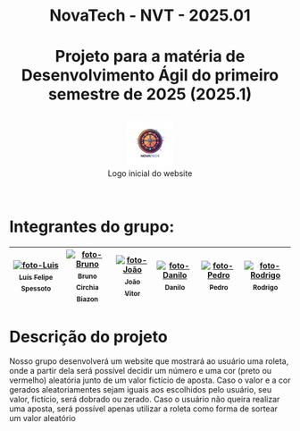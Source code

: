 # <p align="center">NovaTech - NVT - 2025.01<p/>

# <p align="center">Projeto para a matéria de Desenvolvimento Ágil do primeiro semestre de 2025 (2025.1)<p/>
<div align="center">
 <figure>
  <img src="Assets/imgLOGOtemp.jpg" alt="Imagem Logo" height=20% width=20%>
  </br>
  <figcaption>Logo inicial do website</figcaption>
 </figure>
</div>

<br>

 # Integrantes do grupo: <br>
<markdown-accessiblity-table data-catalyst=""><table tabindex="0">
<thead>
  <tr>
    <th align="center"><a href="https://github.com/Luis-Spessoto"><img src="https://avatars.githubusercontent.com/u/77413441?s=400&u=144e3f496c44706fe9f3d5b9be8c631a8044af71&v=4" alt="foto-Luis"width="110" style="max-width: 100%;"><br><sub>Luís Felipe Spessoto</sub></a></th>
    <th align="center"><a href="https://github.com/BrunoBiazon"><img src="https://avatars.githubusercontent.com/u/184716758?v=4" alt="foto-Bruno" width="110"  style="max-width: 100%;"><br><sub>Bruno Circhia Biazon</sub></a></th>
    <th align="center"><a href="https://github.com/JoaoVFB"><img src="https://avatars.githubusercontent.com/u/187559847?v=4" alt="foto-João"width="110" alt="foto João" style="max-width: 100%;"><br><sub>João Vitor</sub></a></th>
   <th align="center"><a href="https://github.com/DaniloFrazon"><img src="https://avatars.githubusercontent.com/u/187816067?v=4" alt="foto-Danilo"width="110" alt="foto Danilo" style="max-width: 100%;"><br><sub>Danilo</sub></a></th>
   <th align="center"><a href="https://github.com/Pedro-Meloo"><img src="https://avatars.githubusercontent.com/u/187815459?v=4" alt="foto-Pedro"width="110" alt="foto Pedro" style="max-width: 100%;"><br><sub> Pedro </sub></a></th>
   <th align="center"><a href="https://github.com/rdgcamara"><img src="https://avatars.githubusercontent.com/u/66576144?v=4" alt="foto-Rodrigo"width="110" alt="foto Rodrigo" style="max-width: 100%;"><br><sub> Rodrigo </sub></a></th>
    </tr>
</thead>
</table></markdown-accessiblity-table>

# Descrição do projeto
Nosso grupo desenvolverá um website que mostrará ao usuário uma roleta, onde a partir dela será possível decidir um número e uma cor (preto ou vermelho) aleatória junto de um valor fictício de aposta. Caso o valor e a cor gerados aleatoriamentes sejam iguais aos escolhidos pelo usuário, seu valor, fictício, será dobrado ou zerado. Caso o usuário não queira realizar uma aposta, será possível apenas utilizar a roleta como forma de sortear um valor aleatório
